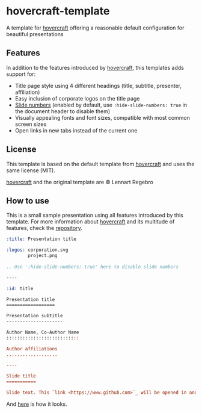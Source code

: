 # hovercraft-template
A template for [hovercraft] offering a reasonable default configuration for beautiful presentations

## Features
In addition to the features introduced by [hovercraft], this templates adds support for:
* Title page style using 4 different headings (title, subtitle, presenter, affiliation)
* Easy inclusion of corporate logos on the title page
* [Slide numbers](https://github.com/regebro/hovercraft/pull/108) (enabled by default, use ```:hide-slide-numbers: true``` in the document header to disable them)
* Visually appealing fonts and font sizes, compatible with most common screen sizes
* Open links in new tabs instead of the current one

## License
This template is based on the default template from [hovercraft] and uses the same license (MIT).

[hovercraft] and the original template are © Lennart Regebro

## How to use
This is a small sample presentation using all features introduced by this template. For more information about [hovercraft] and its multitude of features, check the [repository][hovercraft].

``` rst
:title: Presentation title

:logos: corporation.svg
        project.png
        
.. Use ':hide-slide-numbers: true' here to disable slide numbers

----

:id: title

Presentation title
==================

Presentation subtitle
---------------------

Author Name, Co-Author Name
:::::::::::::::::::::::::::

Author affiliations
...................

----

Slide title
===========

Slide text. This `link <https://www.github.com>`_ will be opened in another tab.
```

And [here](https://www.die-sinlosen.de/hovercraft-template-demo/) is how it looks.

[hovercraft]: https://github.com/regebro/hovercraft
